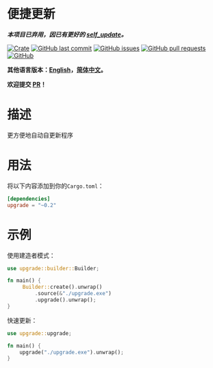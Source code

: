 # 便捷更新

***本项目已弃用，因已有更好的 [self_update](https://crates.io/crates/self_update)。***

[![Crate](https://img.shields.io/crates/v/upgrade.svg)](https://crates.io/crates/upgrade)
[![GitHub last commit](https://img.shields.io/github/last-commit/xuxiaocheng0201/upgrade)](https://github.com/xuxiaocheng0201/upgrade/commits/master)
[![GitHub issues](https://img.shields.io/github/issues-raw/xuxiaocheng0201/upgrade)](https://github.com/xuxiaocheng0201/upgrade/issues)
[![GitHub pull requests](https://img.shields.io/github/issues-pr/xuxiaocheng0201/upgrade)](https://github.com/xuxiaocheng0201/upgrade/pulls)
[![GitHub](https://img.shields.io/github/license/xuxiaocheng0201/upgrade)](https://github.com/xuxiaocheng0201/upgrade/blob/master/LICENSE)

**其他语言版本：[English](README.md)，[简体中文](README_zh.md)。**

**欢迎提交 [PR](https://github.com/xuxiaocheng0201/variable-len-reader/pulls)！**

# 描述

更方便地自动自更新程序


# 用法

将以下内容添加到你的`Cargo.toml`：

```toml
[dependencies]
upgrade = "~0.2"
```


# 示例

使用建造者模式：

```rust
use upgrade::builder::Builder;

fn main() {
     Builder::create().unwrap()
         .source(&"./upgrade.exe")
         .upgrade().unwrap();
}
```

快速更新：

```rust
use upgrade::upgrade;

fn main() {
    upgrade("./upgrade.exe").unwrap();
}
```
